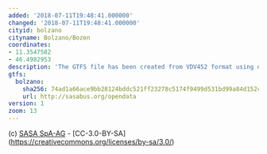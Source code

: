 ```yaml
---
added: '2018-07-11T19:48:41.000000'
changed: '2018-07-11T19:48:41.000000'
cityid: bolzano
cityname: Bolzano/Bozen
coordinates:
- 11.3547582
- 46.4982953
description: 'The GTFS file has been created from VDV452 format using onebusaway-vdv-modules (https://github.com/OneBusAway/onebusaway-vdv-modules).'
gtfs:
  bolzano:
    sha256: 74ad1a66ace9bb28124bddc521ff23278c5174f9499d531bd99a84d152ce59c3
    url: http://sasabus.org/opendata
version: 1
zoom: 13
---
```


(c) [SASA SpA-AG](http://www.sasabz.it) - [CC-3.0-BY-SA] (https://creativecommons.org/licenses/by-sa/3.0/)
